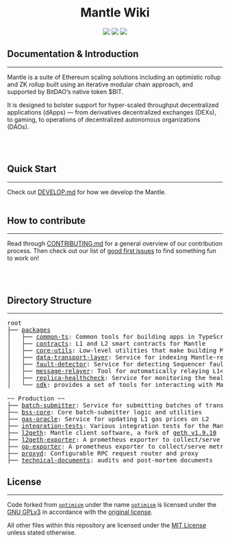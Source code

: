 <div align="center">
  <h1> Mantle Wiki</h1>
</div>
<p align="center">
  <a href="https://github.com/bitnetworkio/mantle/actions/workflows/ts-packages.yml?query=branch%3Amain"><img src="https://github.com/bitnetworkio/mantle/workflows/typescript%20/%20contracts/badge.svg" /></a>
  <a href="https://github.com/bitnetworkio/mantle/actions/workflows/integration.yml?query=branch%3Amain"><img src="https://github.com/bitnetworkio/mantle/workflows/integration/badge.svg" /></a>
  <a href="https://github.com/bitnetworkio/mantle/actions/workflows/geth.yml?query=branch%3Amain"><img src="https://github.com/bitnetworkio/mantle/workflows/geth%20unit%20tests/badge.svg" /></a>
</p>

## Documentation & Introduction
___

Mantle is a suite of Ethereum scaling solutions including an optimistic rollup and ZK rollup built using an iterative modular chain approach, and supported by BitDAO’s native token $BIT.

It is designed to bolster support for hyper-scaled throughput decentralized applications (dApps) — from derivatives decentralized exchanges (DEXs), to gaming, to operations of decentralized autonomous organizations (DAOs).

<br/>
<br/>

## Quick Start

___

Check out [DEVELOP.md](./DEVELOP.md) for how we develop the Mantle.
<br/>
<br/>

## How to contribute

___


Read through [CONTRIBUTING.md](./CONTRIBUTING.md) for a general overview of our contribution process.
Then check out our list of [good first issues](https://github.com/bitdao-io/mantle/contribute) to find something fun to work on!


<br/>
<br/>


## Directory Structure
___
<pre>
root
├── <a href="./packages">packages</a>
│   ├── <a href="./packages/common-ts">common-ts</a>: Common tools for building apps in TypeScript
│   ├── <a href="./packages/contracts">contracts</a>: L1 and L2 smart contracts for Mantle
│   ├── <a href="./packages/core-utils">core-utils</a>: Low-level utilities that make building Mantle easier
│   ├── <a href="./packages/data-transport-layer">data-transport-layer</a>: Service for indexing Mantle-related L1 data
│   ├── <a href="./packages/fault-detector">fault-detector</a>: Service for detecting Sequencer faults
│   ├── <a href="./packages/message-relayer">message-relayer</a>: Tool for automatically relaying L1<>L2 messages in development
│   ├── <a href="./packages/replica-healthcheck">replica-healthcheck</a>: Service for monitoring the health of a replica node
│   └── <a href="./packages/sdk">sdk</a>: provides a set of tools for interacting with Mantle

~~ Production ~~
├── <a href="./batch-submitter">batch-submitter</a>: Service for submitting batches of transactions and results to L1
├── <a href="./bss-core">bss-core</a>: Core batch-submitter logic and utilities
├── <a href="./gas-oracle">gas-oracle</a>: Service for updating L1 gas prices on L2
├── <a href="./integration-tests">integration-tests</a>: Various integration tests for the Mantle network
├── <a href="./l2geth">l2geth</a>: Mantle client software, a fork of <a href="https://github.com/ethereum/go-ethereum/tree/v1.9.10">geth v1.9.10</a>  (deprecated for BEDROCK upgrade)
├── <a href="./l2geth-exporter">l2geth-exporter</a>: A prometheus exporter to collect/serve metrics from an L2 geth node
├── <a href="./op-exporter">op-exporter</a>: A prometheus exporter to collect/serve metrics from an Mantle node
├── <a href="./proxyd">proxyd</a>: Configurable RPC request router and proxy
├── <a href="./technical-documents">technical-documents</a>: audits and post-mortem documents
</pre>


## License
___

Code forked from [`optimism`](https://github.com/ethereum-optimism/optimism) under the name [`optimism`](https://github.com/bitdao-io/bitnetwork/tree/master/l2geth) is licensed under the [GNU GPLv3](https://gist.github.com/kn9ts/cbe95340d29fc1aaeaa5dd5c059d2e60) in accordance with the [original license](https://github.com/ethereum-optimism/optimism/blob/master/COPYING).

All other files within this repository are licensed under the [MIT License](https://github.com/bitdao-io/bitnetwork/blob/master/LICENSE) unless stated otherwise.